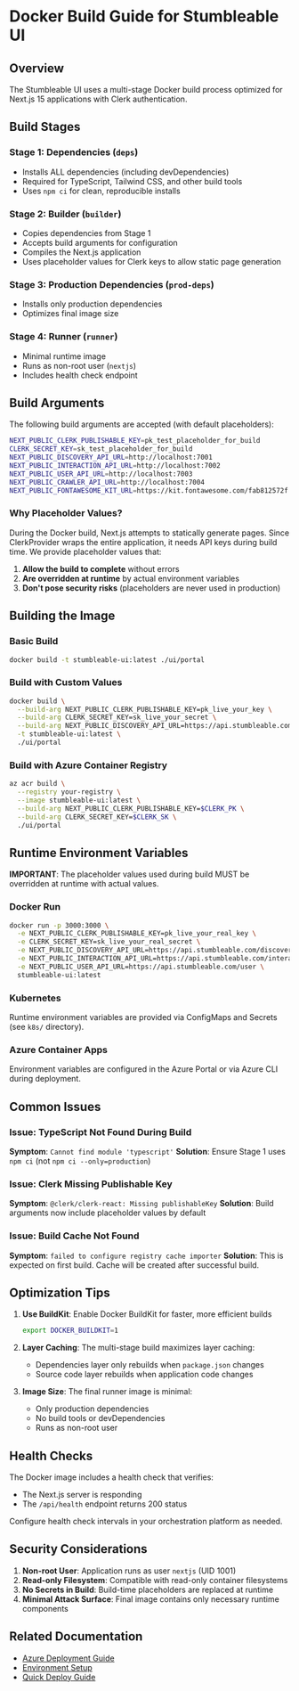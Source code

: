 # Docker Build Guide for Stumbleable UI

## Overview
The Stumbleable UI uses a multi-stage Docker build process optimized for Next.js 15 applications with Clerk authentication.

## Build Stages

### Stage 1: Dependencies (`deps`)
- Installs ALL dependencies (including devDependencies)
- Required for TypeScript, Tailwind CSS, and other build tools
- Uses `npm ci` for clean, reproducible installs

### Stage 2: Builder (`builder`)
- Copies dependencies from Stage 1
- Accepts build arguments for configuration
- Compiles the Next.js application
- Uses placeholder values for Clerk keys to allow static page generation

### Stage 3: Production Dependencies (`prod-deps`)
- Installs only production dependencies
- Optimizes final image size

### Stage 4: Runner (`runner`)
- Minimal runtime image
- Runs as non-root user (`nextjs`)
- Includes health check endpoint

## Build Arguments

The following build arguments are accepted (with default placeholders):

```bash
NEXT_PUBLIC_CLERK_PUBLISHABLE_KEY=pk_test_placeholder_for_build
CLERK_SECRET_KEY=sk_test_placeholder_for_build
NEXT_PUBLIC_DISCOVERY_API_URL=http://localhost:7001
NEXT_PUBLIC_INTERACTION_API_URL=http://localhost:7002
NEXT_PUBLIC_USER_API_URL=http://localhost:7003
NEXT_PUBLIC_CRAWLER_API_URL=http://localhost:7004
NEXT_PUBLIC_FONTAWESOME_KIT_URL=https://kit.fontawesome.com/fab812572f.js
```

### Why Placeholder Values?

During the Docker build, Next.js attempts to statically generate pages. Since ClerkProvider wraps the entire application, it needs API keys during build time. We provide placeholder values that:

1. **Allow the build to complete** without errors
2. **Are overridden at runtime** by actual environment variables
3. **Don't pose security risks** (placeholders are never used in production)

## Building the Image

### Basic Build
```bash
docker build -t stumbleable-ui:latest ./ui/portal
```

### Build with Custom Values
```bash
docker build \
  --build-arg NEXT_PUBLIC_CLERK_PUBLISHABLE_KEY=pk_live_your_key \
  --build-arg CLERK_SECRET_KEY=sk_live_your_secret \
  --build-arg NEXT_PUBLIC_DISCOVERY_API_URL=https://api.stumbleable.com/discovery \
  -t stumbleable-ui:latest \
  ./ui/portal
```

### Build with Azure Container Registry
```bash
az acr build \
  --registry your-registry \
  --image stumbleable-ui:latest \
  --build-arg NEXT_PUBLIC_CLERK_PUBLISHABLE_KEY=$CLERK_PK \
  --build-arg CLERK_SECRET_KEY=$CLERK_SK \
  ./ui/portal
```

## Runtime Environment Variables

**IMPORTANT**: The placeholder values used during build MUST be overridden at runtime with actual values.

### Docker Run
```bash
docker run -p 3000:3000 \
  -e NEXT_PUBLIC_CLERK_PUBLISHABLE_KEY=pk_live_your_real_key \
  -e CLERK_SECRET_KEY=sk_live_your_real_secret \
  -e NEXT_PUBLIC_DISCOVERY_API_URL=https://api.stumbleable.com/discovery \
  -e NEXT_PUBLIC_INTERACTION_API_URL=https://api.stumbleable.com/interaction \
  -e NEXT_PUBLIC_USER_API_URL=https://api.stumbleable.com/user \
  stumbleable-ui:latest
```

### Kubernetes
Runtime environment variables are provided via ConfigMaps and Secrets (see `k8s/` directory).

### Azure Container Apps
Environment variables are configured in the Azure Portal or via Azure CLI during deployment.

## Common Issues

### Issue: TypeScript Not Found During Build
**Symptom**: `Cannot find module 'typescript'`
**Solution**: Ensure Stage 1 uses `npm ci` (not `npm ci --only=production`)

### Issue: Clerk Missing Publishable Key
**Symptom**: `@clerk/clerk-react: Missing publishableKey`
**Solution**: Build arguments now include placeholder values by default

### Issue: Build Cache Not Found
**Symptom**: `failed to configure registry cache importer`
**Solution**: This is expected on first build. Cache will be created after successful build.

## Optimization Tips

1. **Use BuildKit**: Enable Docker BuildKit for faster, more efficient builds
   ```bash
   export DOCKER_BUILDKIT=1
   ```

2. **Layer Caching**: The multi-stage build maximizes layer caching:
   - Dependencies layer only rebuilds when `package.json` changes
   - Source code layer rebuilds when application code changes

3. **Image Size**: The final runner image is minimal:
   - Only production dependencies
   - No build tools or devDependencies
   - Runs as non-root user

## Health Checks

The Docker image includes a health check that verifies:
- The Next.js server is responding
- The `/api/health` endpoint returns 200 status

Configure health check intervals in your orchestration platform as needed.

## Security Considerations

1. **Non-root User**: Application runs as user `nextjs` (UID 1001)
2. **Read-only Filesystem**: Compatible with read-only container filesystems
3. **No Secrets in Build**: Build-time placeholders are replaced at runtime
4. **Minimal Attack Surface**: Final image contains only necessary runtime components

## Related Documentation

- [Azure Deployment Guide](./AZURE_DEPLOYMENT_GUIDE.md)
- [Environment Setup](./ENVIRONMENT_SETUP.md)
- [Quick Deploy Guide](../QUICK_DEPLOY.md)
